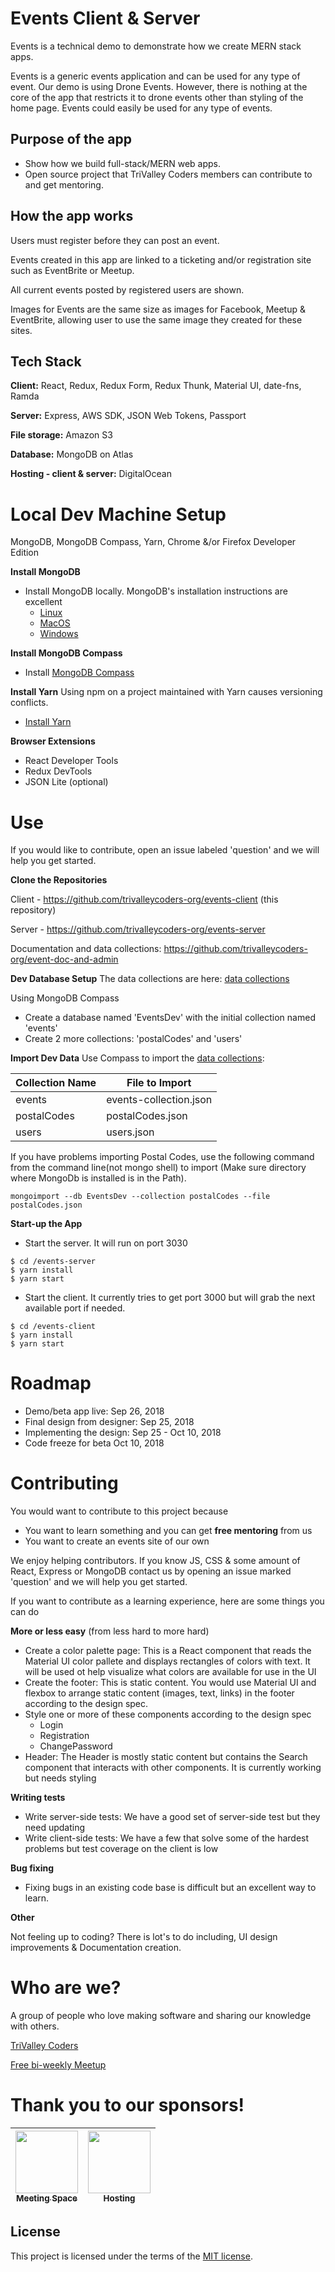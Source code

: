 # Events Client & Server

Events is a technical demo to demonstrate how we create MERN stack apps.

Events is a generic events application and can be used for any type of event. Our demo is using Drone Events. However, there is nothing at the core of the app that restricts it to drone events other than styling of the home page. Events could easily be used for any type of events.

## Purpose of the app
- Show how we build full-stack/MERN web apps.
- Open source project that TriValley Coders members can contribute to and get mentoring.

## How the app works

Users must register before they can post an event.

Events created in this app are linked to a ticketing and/or registration site such as EventBrite or Meetup.

All current events posted by registered users are shown.

Images for Events are the same size as images for Facebook, Meetup & EventBrite, allowing user to use the same image they created for these sites.

## Tech Stack
**Client:** React, Redux, Redux Form, Redux Thunk, Material UI, date-fns, Ramda

**Server:** Express, AWS SDK, JSON Web Tokens, Passport

**File storage:** Amazon S3

**Database:** MongoDB on Atlas

**Hosting - client & server:** DigitalOcean

# Local Dev Machine Setup
MongoDB, MongoDB Compass, Yarn, Chrome &/or Firefox Developer Edition

**Install MongoDB**
- Install MongoDB locally. MongoDB's installation instructions are excellent
  - [Linux](https://docs.mongodb.com/manual/administration/install-enterprise-linux/)
  - [MacOS](https://docs.mongodb.com/manual/tutorial/install-mongodb-enterprise-on-os-x/)  
  - [Windows](https://docs.mongodb.com/manual/tutorial/install-mongodb-enterprise-on-windows/)

**Install MongoDB Compass**
- Install [MongoDB Compass](https://docs.mongodb.com/compass/master/install/)

**Install Yarn**
Using npm on a project maintained with Yarn causes versioning conflicts. 
- [Install Yarn](https://yarnpkg.com/en/docs/install#windows-stable)

**Browser Extensions**
- React Developer Tools
- Redux DevTools
- JSON Lite (optional)

# Use

If you would like to contribute, open an issue labeled 'question' and we will help you get started.

**Clone the Repositories**

Client - https://github.com/trivalleycoders-org/events-client (this repository)

Server - https://github.com/trivalleycoders-org/events-server

Documentation and data collections: https://github.com/trivalleycoders-org/event-doc-and-admin


**Dev Database Setup**
The data collections are here: [data collections](https://github.com/trivalleycoders-org/event-doc-and-admin/tree/master/data-collections)



Using MongoDB Compass
- Create a database named 'EventsDev' with the initial collection named 'events'
- Create 2 more collections: 'postalCodes' and 'users'

**Import Dev Data**
Use Compass to import the [data collections](https://github.com/trivalleycoders-org/event-doc-and-admin/tree/master/data-collections):

|Collection Name|File to Import        
|---------------|----------------------
|events         |events-collection.json
|postalCodes    |postalCodes.json      
|users          |users.json   

If you have problems importing Postal Codes, use the following command from the command line(not mongo shell) to import (Make sure directory where MongoDb is installed is in the Path).

```
mongoimport --db EventsDev --collection postalCodes --file postalCodes.json
```

**Start-up the App**

- Start the server. It will run on port 3030

```
$ cd /events-server
$ yarn install
$ yarn start
```

- Start the client. It currently tries to get port 3000 but will grab the next available port if needed.

```
$ cd /events-client
$ yarn install
$ yarn start
```

# Roadmap

- Demo/beta app live: Sep 26, 2018
- Final design from designer: Sep 25, 2018
- Implementing the design: Sep 25 - Oct 10, 2018
- Code freeze for beta Oct 10, 2018


# Contributing

You would want to contribute to this project because
- You want to learn something and you can get __free mentoring__ from us
- You want to create an events site of our own

We enjoy helping contributors. If you know JS, CSS & some amount of React, Express or MongoDB contact us by opening an issue marked 'question' and we will help you get started.

If you want to contribute as a learning experience, here are some things you can do


**More or less easy** (from less hard to more hard)
- Create a color palette page: This is a React component that reads the Material UI color pallete and displays rectangles of colors with text. It will be used ot help visualize what colors are available for use in the UI
- Create the footer: This is static content. You would use Material UI and flexbox to arrange static content (images, text, links) in the footer according to the design spec.
- Style one or more of these components according to the design spec
  - Login
  - Registration
  - ChangePassword
- Header: The Header is mostly static content but contains the Search component that interacts with other components. It is currently working but needs styling

**Writing tests**
- Write server-side tests: We have a good set of server-side test but they need updating
- Write client-side tests: We have a few that solve some of the hardest problems but test coverage on the client is low

**Bug fixing**
- Fixing bugs in an existing code base is difficult but an excellent way to learn.

**Other**

Not feeling up to coding? There is lot's to do including, UI design improvements & Documentation creation.



# Who are we?

A group of people who love making software and sharing our knowledge with others.

[TriValley Coders](http://trivalleycoders.org)

[Free bi-weekly Meetup](https://www.meetup.com/trivalleycoders/)

# Thank you to our sponsors!

|[<img src="https://s3-us-west-2.amazonaws.com/trivalleycoders-images/briia-logo.png" width="100px;"/><br/><sub><b>Meeting Space</b></sub>](https://briia.io)<br/>|[<img src="https://s3-us-west-2.amazonaws.com/trivalleycoders-images/DO_Logo_Vertical_Blue.png" width="100px;"/><br/><sub><b>Hosting</b></sub>](https://www.digitalocean.com/)<br/>
| :---: | :---: |

## License
This project is licensed under the terms of the
[MIT license](/LICENSE).





